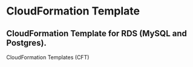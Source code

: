 # CloudFormation Template
## CloudFormation Template for RDS (MySQL and Postgres).
CloudFormation Templates (CFT)
